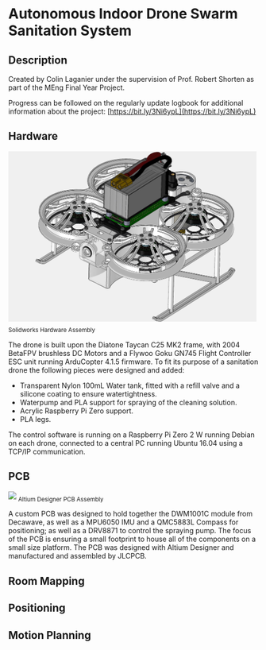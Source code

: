 # Autonomous Indoor Drone Swarm Sanitation System

## Description  

Created by Colin Laganier under the supervision of Prof. Robert Shorten as part of the MEng Final Year Project. 

Progress can be followed on the regularly update logbook for additional information about the project: [https://bit.ly/3Ni6ypL](https://bit.ly/3Ni6ypL)

## Hardware

<img src="./Hardware/solidwork_hardware.jpg" width="500">
<sub>Solidworks Hardware Assembly</sub>
<!-- &nbsp; -->
 
The drone is built upon the Diatone Taycan C25 MK2 frame, with 2004 BetaFPV brushless DC Motors and a Flywoo Goku GN745 Flight Controller ESC unit running ArduCopter 4.1.5 firmware. To fit its purpose of a sanitation drone the following pieces were designed and added:
* Transparent Nylon 100mL Water tank, fitted with a refill valve and a silicone coating to ensure watertightness.
* Waterpump and PLA support for spraying of the cleaning solution.
* Acrylic Raspberry Pi Zero support.
* PLA legs.  

The control software is running on a Raspberry Pi Zero 2 W running Debian on each drone, connected to a central PC running Ubuntu 16.04 using a TCP/IP communication.  

## PCB

<img src="./PCB/PCB_render.jpg" width="500">
<sub>Altium Designer PCB Assembly</sub>

A custom PCB was designed to hold together the DWM1001C module from Decawave, as well as a MPU6050 IMU and a QMC5883L Compass for positioning; as well as a DRV8871 to control the spraying pump. The focus of the PCB is ensuring a small footprint to house all of the components on a small size platform. The PCB was designed with Altium Designer and manufactured and assembled by JLCPCB.

## Room Mapping

## Positioning

## Motion Planning
